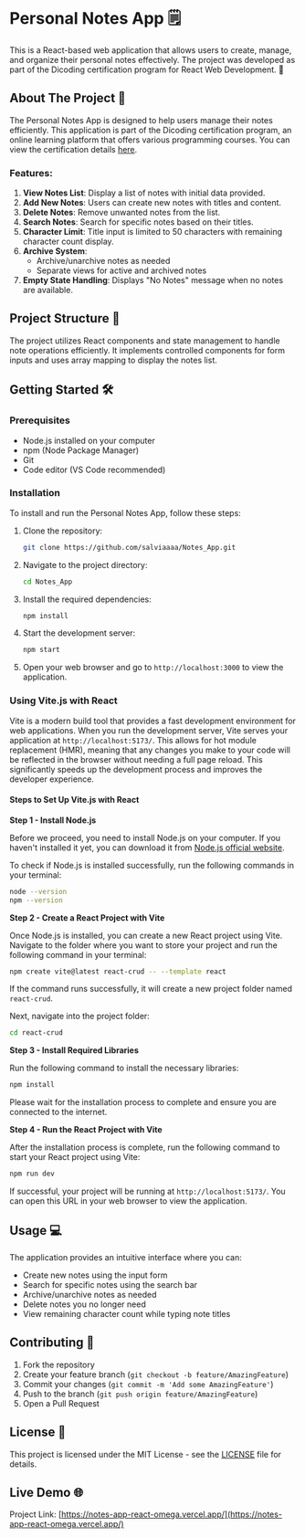 # Personal Notes App 🗒️

This is a React-based web application that allows users to create, manage, and organize their personal notes effectively. The project was developed as part of the Dicoding certification program for React Web Development. 🚀

## About The Project 📝

The Personal Notes App is designed to help users manage their notes efficiently. This application is part of the Dicoding certification program, an online learning platform that offers various programming courses. You can view the certification details [here](https://www.dicoding.com/certificates/MRZMN4GGNPYQ).

### Features:

1. **View Notes List**: Display a list of notes with initial data provided.
2. **Add New Notes**: Users can create new notes with titles and content.
3. **Delete Notes**: Remove unwanted notes from the list.
4. **Search Notes**: Search for specific notes based on their titles.
5. **Character Limit**: Title input is limited to 50 characters with remaining character count display.
6. **Archive System**: 
   - Archive/unarchive notes as needed
   - Separate views for active and archived notes
7. **Empty State Handling**: Displays "No Notes" message when no notes are available.

## Project Structure 📁

The project utilizes React components and state management to handle note operations efficiently. It implements controlled components for form inputs and uses array mapping to display the notes list.

## Getting Started 🛠️

### Prerequisites
- Node.js installed on your computer
- npm (Node Package Manager)
- Git
- Code editor (VS Code recommended)

### Installation

To install and run the Personal Notes App, follow these steps:

1. Clone the repository:
   ```bash
   git clone https://github.com/salviaaaa/Notes_App.git
   ```

2. Navigate to the project directory:
   ```bash
   cd Notes_App
   ```

3. Install the required dependencies:
   ```bash
   npm install
   ```

4. Start the development server:
   ```bash
   npm start
   ```

5. Open your web browser and go to `http://localhost:3000` to view the application.

### Using Vite.js with React

Vite is a modern build tool that provides a fast development environment for web applications. When you run the development server, Vite serves your application at `http://localhost:5173/`. This allows for hot module replacement (HMR), meaning that any changes you make to your code will be reflected in the browser without needing a full page reload. This significantly speeds up the development process and improves the developer experience.

#### Steps to Set Up Vite.js with React

**Step 1 - Install Node.js**

Before we proceed, you need to install Node.js on your computer. If you haven't installed it yet, you can download it from [Node.js official website](https://nodejs.org/en/). 

To check if Node.js is installed successfully, run the following commands in your terminal:

```bash
node --version
npm --version
```

**Step 2 - Create a React Project with Vite**

Once Node.js is installed, you can create a new React project using Vite. Navigate to the folder where you want to store your project and run the following command in your terminal:

```bash
npm create vite@latest react-crud -- --template react
```

If the command runs successfully, it will create a new project folder named `react-crud`.

Next, navigate into the project folder:

```bash
cd react-crud
```

**Step 3 - Install Required Libraries**

Run the following command to install the necessary libraries:

```bash
npm install
```

Please wait for the installation process to complete and ensure you are connected to the internet.

**Step 4 - Run the React Project with Vite**

After the installation process is complete, run the following command to start your React project using Vite:

```bash
npm run dev
```

If successful, your project will be running at `http://localhost:5173/`. You can open this URL in your web browser to view the application.

## Usage 💻

The application provides an intuitive interface where you can:
- Create new notes using the input form
- Search for specific notes using the search bar
- Archive/unarchive notes as needed
- Delete notes you no longer need
- View remaining character count while typing note titles

## Contributing 🤝

1. Fork the repository
2. Create your feature branch (`git checkout -b feature/AmazingFeature`)
3. Commit your changes (`git commit -m 'Add some AmazingFeature'`)
4. Push to the branch (`git push origin feature/AmazingFeature`)
5. Open a Pull Request

## License 📜

This project is licensed under the MIT License - see the [LICENSE](https://opensource.org/license/mit) file for details.

## Live Demo 🌐

Project Link: [https://notes-app-react-omega.vercel.app/](https://notes-app-react-omega.vercel.app/)